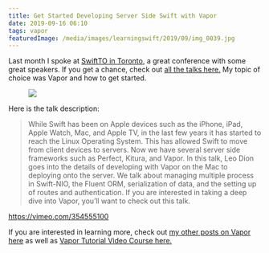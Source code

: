 ```yaml
---
title: Get Started Developing Server Side Swift with Vapor
date: 2019-09-16 06:10
tags: vapor
featuredImage: /media/images/learningswift/2019/09/img_0039.jpg
---
```

Last month I spoke at [SwiftTO in Toronto](https://www.swiftconf.to/), a
great conference with some great speakers. If you get a chance, check
out [all the talks here.](https://vimeo.com/swiftto) My topic of choice
was Vapor and how to get started.

<figure>
<img src="https://learningswift.brightdigit.com/wp-content/uploads/sites/2/2019/09/img_0040.jpg" class="wp-image-647" />
</figure>

Here is the talk description:

> While Swift has been on Apple devices such as the iPhone, iPad, Apple
> Watch, Mac, and Apple TV, in the last few years it has started to
> reach the Linux Operating System. This has allowed Swift to move from
> client devices to servers. Now we have several server side frameworks
> such as Perfect, Kitura, and Vapor. In this talk, Leo Dion goes into
> the details of developing with Vapor on the Mac to deploying onto the
> server. We talk about managing multiple process in Swift-NIO, the
> Fluent ORM, serialization of data, and the setting up of routes and
> authentication. If you are interested in taking a deep dive into
> Vapor, you’ll want to check out this talk.

https://vimeo.com/354555100

If you are interested in learning more, check out [my other posts on
Vapor here](https://learningswift.brightdigit.com/category/vapor/) as
well as [Vapor Tutorial Video Course
here.](https://brightdigit.us12.list-manage.com/subscribe?u=cb3bba007ed171091f55c47f0&id=a9032d78e6)